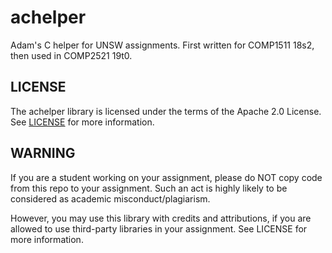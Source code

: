 # achelper
Adam's C helper for UNSW assignments. First written for COMP1511 18s2, then used in COMP2521 19t0.

## LICENSE
The achelper library is licensed under the terms of the Apache 2.0 License. See [LICENSE](LICENSE) for more information.

## WARNING
If you are a student working on your assignment, please do NOT copy code from this repo to your assignment.
Such an act is highly likely to be considered as academic misconduct/plagiarism.

However, you may use this library with credits and attributions, if you are allowed to use third-party libraries in
your assignment. See LICENSE for more information. 
